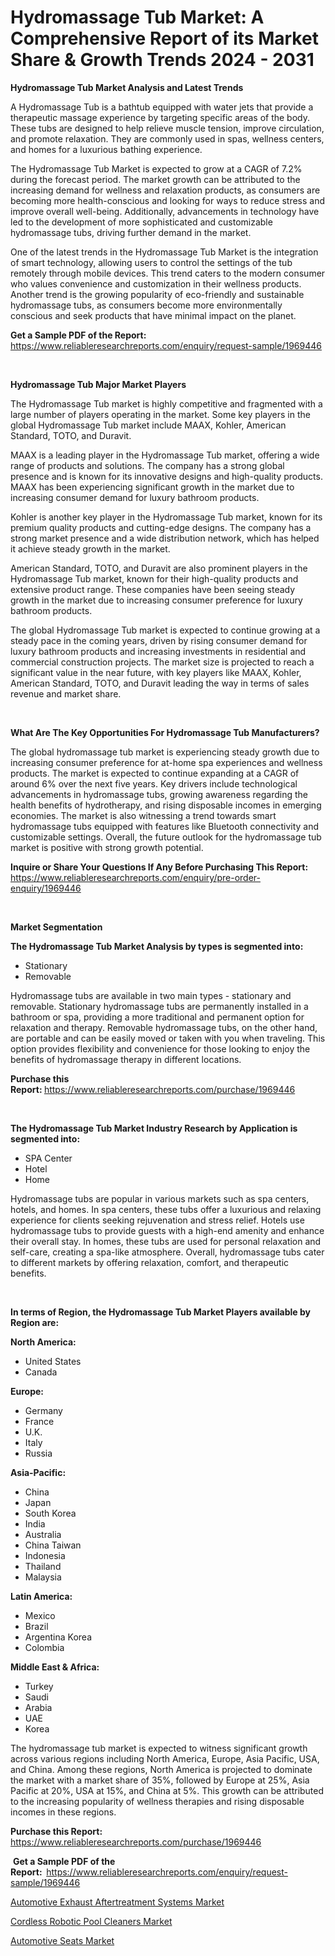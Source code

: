<p><h1>Hydromassage Tub Market: A Comprehensive Report of its Market Share & Growth Trends 2024 - 2031</h1></p><p><strong>Hydromassage Tub Market Analysis and Latest Trends</strong></p>
<p><p>A Hydromassage Tub is a bathtub equipped with water jets that provide a therapeutic massage experience by targeting specific areas of the body. These tubs are designed to help relieve muscle tension, improve circulation, and promote relaxation. They are commonly used in spas, wellness centers, and homes for a luxurious bathing experience.</p><p>The Hydromassage Tub Market is expected to grow at a CAGR of 7.2% during the forecast period. The market growth can be attributed to the increasing demand for wellness and relaxation products, as consumers are becoming more health-conscious and looking for ways to reduce stress and improve overall well-being. Additionally, advancements in technology have led to the development of more sophisticated and customizable hydromassage tubs, driving further demand in the market.</p><p>One of the latest trends in the Hydromassage Tub Market is the integration of smart technology, allowing users to control the settings of the tub remotely through mobile devices. This trend caters to the modern consumer who values convenience and customization in their wellness products. Another trend is the growing popularity of eco-friendly and sustainable hydromassage tubs, as consumers become more environmentally conscious and seek products that have minimal impact on the planet.</p></p>
<p><strong>Get a Sample PDF of the Report:&nbsp;</strong> <a href="https://www.reliableresearchreports.com/enquiry/request-sample/1969446">https://www.reliableresearchreports.com/enquiry/request-sample/1969446</a></p>
<p>&nbsp;</p>
<p><strong>Hydromassage Tub Major Market Players</strong></p>
<p><p>The Hydromassage Tub market is highly competitive and fragmented with a large number of players operating in the market. Some key players in the global Hydromassage Tub market include MAAX, Kohler, American Standard, TOTO, and Duravit. </p><p>MAAX is a leading player in the Hydromassage Tub market, offering a wide range of products and solutions. The company has a strong global presence and is known for its innovative designs and high-quality products. MAAX has been experiencing significant growth in the market due to increasing consumer demand for luxury bathroom products.</p><p>Kohler is another key player in the Hydromassage Tub market, known for its premium quality products and cutting-edge designs. The company has a strong market presence and a wide distribution network, which has helped it achieve steady growth in the market.</p><p>American Standard, TOTO, and Duravit are also prominent players in the Hydromassage Tub market, known for their high-quality products and extensive product range. These companies have been seeing steady growth in the market due to increasing consumer preference for luxury bathroom products.</p><p>The global Hydromassage Tub market is expected to continue growing at a steady pace in the coming years, driven by rising consumer demand for luxury bathroom products and increasing investments in residential and commercial construction projects. The market size is projected to reach a significant value in the near future, with key players like MAAX, Kohler, American Standard, TOTO, and Duravit leading the way in terms of sales revenue and market share.</p></p>
<p>&nbsp;</p>
<p><strong>What Are The Key Opportunities For Hydromassage Tub Manufacturers?</strong></p>
<p><p>The global hydromassage tub market is experiencing steady growth due to increasing consumer preference for at-home spa experiences and wellness products. The market is expected to continue expanding at a CAGR of around 6% over the next five years. Key drivers include technological advancements in hydromassage tubs, growing awareness regarding the health benefits of hydrotherapy, and rising disposable incomes in emerging economies. The market is also witnessing a trend towards smart hydromassage tubs equipped with features like Bluetooth connectivity and customizable settings. Overall, the future outlook for the hydromassage tub market is positive with strong growth potential.</p></p>
<p><strong>Inquire or Share Your Questions If Any Before Purchasing This Report:</strong> <a href="https://www.reliableresearchreports.com/enquiry/pre-order-enquiry/1969446">https://www.reliableresearchreports.com/enquiry/pre-order-enquiry/1969446</a></p>
<p>&nbsp;</p>
<p><strong>Market Segmentation</strong></p>
<p><strong>The Hydromassage Tub Market Analysis by types is segmented into:</strong></p>
<p><ul><li>Stationary</li><li>Removable</li></ul></p>
<p><p>Hydromassage tubs are available in two main types - stationary and removable. Stationary hydromassage tubs are permanently installed in a bathroom or spa, providing a more traditional and permanent option for relaxation and therapy. Removable hydromassage tubs, on the other hand, are portable and can be easily moved or taken with you when traveling. This option provides flexibility and convenience for those looking to enjoy the benefits of hydromassage therapy in different locations.</p></p>
<p><strong>Purchase this Report:&nbsp;</strong><a href="https://www.reliableresearchreports.com/purchase/1969446">https://www.reliableresearchreports.com/purchase/1969446</a></p>
<p>&nbsp;</p>
<p><strong>The Hydromassage Tub Market Industry Research by Application is segmented into:</strong></p>
<p><ul><li>SPA Center</li><li>Hotel</li><li>Home</li></ul></p>
<p><p>Hydromassage tubs are popular in various markets such as spa centers, hotels, and homes. In spa centers, these tubs offer a luxurious and relaxing experience for clients seeking rejuvenation and stress relief. Hotels use hydromassage tubs to provide guests with a high-end amenity and enhance their overall stay. In homes, these tubs are used for personal relaxation and self-care, creating a spa-like atmosphere. Overall, hydromassage tubs cater to different markets by offering relaxation, comfort, and therapeutic benefits.</p></p>
<p>&nbsp;</p>
<p><strong>In terms of Region, the Hydromassage Tub Market Players available by Region are:</strong></p>
<p>
    <p> <strong> North America: </strong>
        <ul>
            <li>United States</li>
            <li>Canada</li>
        </ul>
        </p> 
    <p> <strong> Europe: </strong>
        <ul>
            <li>Germany</li>
            <li>France</li>
            <li>U.K.</li>
            <li>Italy</li>
            <li>Russia</li>
        </ul>
        </p> 
    <p> <strong> Asia-Pacific: </strong>
        <ul>
            <li>China</li>
            <li>Japan</li>
            <li>South Korea</li>
            <li>India</li>
            <li>Australia</li>
            <li>China Taiwan</li>
            <li>Indonesia</li>
            <li>Thailand</li>
            <li>Malaysia</li>
        </ul>
        </p> 
    <p> <strong> Latin America: </strong>
        <ul>
            <li>Mexico</li>
            <li>Brazil</li>
            <li>Argentina Korea</li>
            <li>Colombia</li>
        </ul>
        </p> 
    <p> <strong> Middle East & Africa: </strong>
        <ul>
            <li>Turkey</li>
            <li>Saudi</li>
            <li>Arabia</li>
            <li>UAE</li>
            <li>Korea</li>
        </ul>
    </p>
    </p>
<p><p>The hydromassage tub market is expected to witness significant growth across various regions including North America, Europe, Asia Pacific, USA, and China. Among these regions, North America is projected to dominate the market with a market share of 35%, followed by Europe at 25%, Asia Pacific at 20%, USA at 15%, and China at 5%. This growth can be attributed to the increasing popularity of wellness therapies and rising disposable incomes in these regions.</p></p>
<p><strong>Purchase this Report: </strong><a href="https://www.reliableresearchreports.com/purchase/1969446">https://www.reliableresearchreports.com/purchase/1969446</a></p>
<p>&nbsp;<strong>Get a Sample PDF of the Report:&nbsp;&nbsp;</strong><a href="https://www.reliableresearchreports.com/enquiry/request-sample/1969446">https://www.reliableresearchreports.com/enquiry/request-sample/1969446</a></p>
<p><strong></strong></p>
<p><p><a href="https://military-diascia-e68.notion.site/Automotive-Exhaust-Aftertreatment-Systems-Market-Offer-Valuable-Insights-into-Market-Size-Market-Sh-e70ac8dda1d6435fb674ee55a80024e3">Automotive Exhaust Aftertreatment Systems Market</a></p><p><a href="https://github.com/edytherolanlouisejk1miz0wig/Market-Research-Report-List-1/blob/main/cordless-robotic-pool-cleaners-market.md">Cordless Robotic Pool Cleaners Market</a></p><p><a href="https://sudsy-motorcycle-bbc.notion.site/Automotive-Seats-Market-Size-Market-Trends-and-Growth-Outlook-forecasted-for-period-from-2024-to-2-a3d03101b7e94c75987c64ade8df861b">Automotive Seats Market</a></p></p>